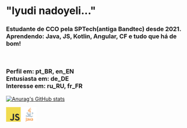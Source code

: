 <h1>"lyudi nadoyeli..."</h1>
<h3>Estudante de CCO pela SPTech(antiga Bandtec) desde 2021.<br>
Aprendendo: Java, JS, Kotlin, Angular, CF e tudo que há de bom! </h3> <br>
<h3> 
Perfil em: pt_BR, en_EN <br>
Entusiasta em: de_DE <br>
Interesse em: ru_RU, fr_FR
</h3>


[![Anurag's GitHub stats](https://github-readme-stats.vercel.app/api?username=ccojoaolima&count_private=true&hide=stars,prs,issues,contribs&theme=tokyonight)](https://github.com/anuraghazra/github-readme-stats)


<img alt="JS" title="JavaScript" width="40px" src="https://raw.githubusercontent.com/github/explore/master/topics/javascript/javascript.png"> <img alt="Java" title="Java" width="40px" src="https://raw.githubusercontent.com/github/explore/master/topics/java/java.png">
<!--
**ccojoaolima/ccojoaolima** is a ✨ _special_ ✨ repository because its `README.md` (this file) appears on your GitHub profile.

Here are some ideas to get you started:

- 🔭 I’m currently working on ...
- 🌱 I’m currently learning ...
- 👯 I’m looking to collaborate on ...
- 🤔 I’m looking for help with ...
- 💬 Ask me about ...
- 📫 How to reach me: ...
- 😄 Pronouns: ...
- ⚡ Fun fact: ...
-->
